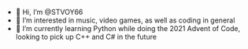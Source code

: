 - 👋 Hi, I’m @STVOY66
- 👀 I’m interested in music, video games, as well as coding in general
- 🌱 I’m currently learning Python while doing the 2021 Advent of Code, looking to pick up C++ and C# in the future

<!---
STVOY66/STVOY66 is a ✨ special ✨ repository because its `README.md` (this file) appears on your GitHub profile.
You can click the Preview link to take a look at your changes.
--->
